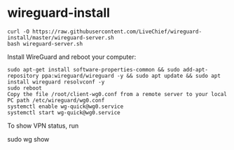 # wireguard-install

```
curl -O https://raw.githubusercontent.com/LiveChief/wireguard-install/master/wireguard-server.sh
bash wireguard-server.sh
```

Install WireGuard and reboot your computer:
```
sudo apt-get install software-properties-common && sudo add-apt-repository ppa:wireguard/wireguard -y && sudo apt update && sudo apt install wireguard resolvconf -y
sudo reboot
Copy the file /root/client-wg0.conf from a remote server to your local PC path /etc/wireguard/wg0.conf
systemctl enable wg-quick@wg0.service
systemctl start wg-quick@wg0.service
```

To show VPN status, run 

sudo wg show
